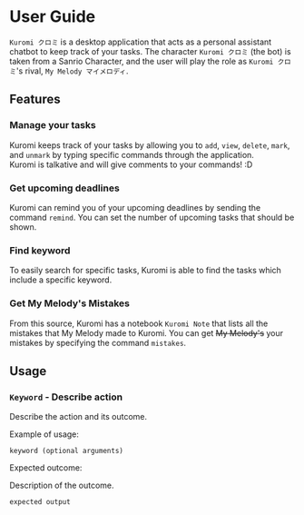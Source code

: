# User Guide

`Kuromi クロミ` is a desktop application that acts as a personal assistant chatbot to keep track of your tasks. The character `Kuromi クロミ` (the bot) is taken from a Sanrio Character, and the user will play the role as `Kuromi クロミ`'s rival, `My Melody マイメロディ`.

## Features 

### Manage your tasks

Kuromi keeps track of your tasks by allowing you to `add`, `view`, `delete`, `mark`, and `unmark` by typing specific commands through the application.\
Kuromi is talkative and will give comments to your commands! :D

### Get upcoming deadlines

Kuromi can remind you of your upcoming deadlines by sending the command `remind`. You can set the number of upcoming tasks that should be shown.

### Find keyword

To easily search for specific tasks, Kuromi is able to find the tasks which include a specific keyword.

### Get My Melody's Mistakes

From this source, Kuromi has a notebook `Kuromi Note` that lists all the mistakes that My Melody made to Kuromi. You can get ~~My Melody's~~ your mistakes by specifying the command `mistakes`.

## Usage

### `Keyword` - Describe action

Describe the action and its outcome.

Example of usage: 

`keyword (optional arguments)`

Expected outcome:

Description of the outcome.

```
expected output
```
